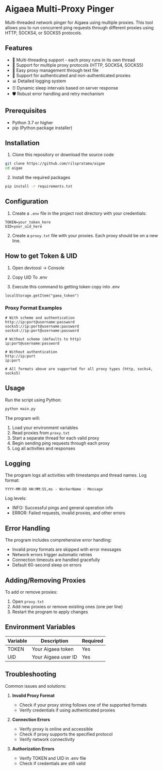 # Aigaea Multi-Proxy Pinger

Multi-threaded network pinger for Aigaea using multiple proxies. This tool allows you to run concurrent ping requests through different proxies using HTTP, SOCKS4, or SOCKS5 protocols.

## Features

- 🚀 Multi-threading support - each proxy runs in its own thread
- 🔄 Support for multiple proxy protocols (HTTP, SOCKS4, SOCKS5)
- 📝 Easy proxy management through text file
- 🔑 Support for authenticated and non-authenticated proxies
- 📊 Detailed logging system
- ⏰ Dynamic sleep intervals based on server response
- 🛡️ Robust error handling and retry mechanism

## Prerequisites

- Python 3.7 or higher
- pip (Python package installer)

## Installation

1. Clone this repository or download the source code

```bash
git clone https://github.com/rilspratama/aigae
cd aigae
```

2. Install the required packages

```bash
pip install -r requirements.txt
```

## Configuration

1. Create a `.env` file in the project root directory with your credentials:

```env
TOKEN=your_token_here
UID=your_uid_here
```

2. Create a `proxy.txt` file with your proxies. Each proxy should be on a new line.

## How to get Token & UID

1. Open devtoosl -> Console

2. Copy UID To .env

3. Execute this command to getting token copy into .env
```shell
localStorage.getItem("gaea_token")
```



### Proxy Format Examples

```text
# With scheme and authentication
http://ip:port@username:password
socks5://ip:port@username:password
socks4://ip:port@username:password

# Without scheme (defaults to http)
ip:port@username:password

# Without authentication
http://ip:port
ip:port

# All formats above are supported for all proxy types (http, socks4, socks5)
```

## Usage

Run the script using Python:

```bash
python main.py
```

The program will:
1. Load your environment variables
2. Read proxies from `proxy.txt`
3. Start a separate thread for each valid proxy
4. Begin sending ping requests through each proxy
5. Log all activities and responses

## Logging

The program logs all activities with timestamps and thread names. Log format:
```
YYYY-MM-DD HH:MM:SS,ms - WorkerName - Message
```

Log levels:
- INFO: Successful pings and general operation info
- ERROR: Failed requests, invalid proxies, and other errors

## Error Handling

The program includes comprehensive error handling:
- Invalid proxy formats are skipped with error messages
- Network errors trigger automatic retries
- Connection timeouts are handled gracefully
- Default 60-second sleep on errors

## Adding/Removing Proxies

To add or remove proxies:
1. Open `proxy.txt`
2. Add new proxies or remove existing ones (one per line)
3. Restart the program to apply changes

## Environment Variables

| Variable | Description | Required |
|----------|-------------|----------|
| TOKEN | Your Aigaea token | Yes |
| UID | Your Aigaea user ID | Yes |

## Troubleshooting

Common issues and solutions:

1. **Invalid Proxy Format**
   - Check if your proxy string follows one of the supported formats
   - Verify credentials if using authenticated proxies

2. **Connection Errors**
   - Verify proxy is online and accessible
   - Check if proxy supports the specified protocol
   - Verify network connectivity

3. **Authorization Errors**
   - Verify TOKEN and UID in .env file
   - Check if credentials are still valid
